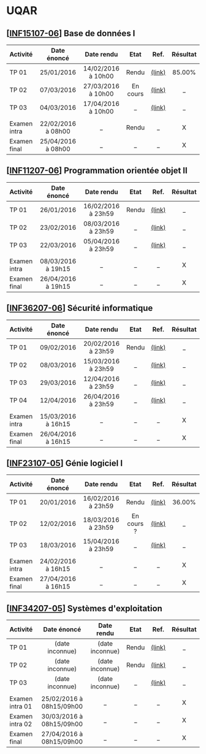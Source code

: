 UQAR
======

## [[INF15107-06](http://portail.uqar.ca/course/view.php?id=5466)] Base de données I

| Activité | Date énoncé | Date rendu | Etat | Ref. | Résultat |
| :----- | :-----: | :-----: | :-----: | :-----: | :---: |
| TP 01 | 25/01/2016 | 14/02/2016 à 10h00 | Rendu | [(link)](https://github.com/pantzerbrendan/uqar/tree/master/INF15107/TP1) | 85.00% |
| TP 02 | 07/03/2016 | 27/03/2016 à 10h00 | En cours | [(link)](https://github.com/pantzerbrendan/uqar/tree/master/INF15107/TP2) | _ |
| TP 03 | 04/03/2016 | 17/04/2016 à 10h00 | _ | [(link)](https://github.com/pantzerbrendan/uqar/tree/master/INF15107/TP3) | _ |
| | | | | |
| Examen intra | 22/02/2016 à 08h00 | _ | Rendu | _ | X |
| Examen final | 25/04/2016 à 08h00 | _ | _ | _ | X |

## [[INF11207-06](http://portail.uqar.ca/course/view.php?id=5465)] Programmation orientée objet II

| Activité | Date énoncé | Date rendu | Etat | Ref. | Résultat |
| :----- | :-----: | :-----: | :-----: | :-----: | :---: |
| TP 01 | 26/01/2016 | 16/02/2016 à 23h59 | Rendu | [(link)](https://github.com/pantzerbrendan/uqar/tree/master/INF11207/TP1) | _ |
| TP 02 | 23/02/2016 | 08/03/2016 à 23h59 | _ | [(link)](https://github.com/pantzerbrendan/uqar/tree/master/INF11207/TP2) | _ |
| TP 03 | 22/03/2016 | 05/04/2016 à 23h59 | _ | [(link)](https://github.com/pantzerbrendan/uqar/tree/master/INF11207/TP3) | _ |
| | | | | |
| Examen intra | 08/03/2016 à 19h15 | _ | _ | _ | X |
| Examen final | 26/04/2016 à 19h15 | _ | _ | _ | X |

## [[INF36207-06](http://portail.uqar.ca/course/view.php?id=5472)] Sécurité informatique

| Activité | Date énoncé | Date rendu | Etat | Ref. | Résultat |
| :----- | :-----: | :-----: | :-----: | :-----: | :---: |
| TP 01 | 09/02/2016 | 20/02/2016 à 23h59 | Rendu | [(link)](https://github.com/pantzerbrendan/uqar/tree/master/INF36207/TP1) | _ |
| TP 02 | 08/03/2016 | 15/03/2016 à 23h59 | _ | [(link)](https://github.com/pantzerbrendan/uqar/tree/master/INF36207/TP2) | _ |
| TP 03 | 29/03/2016 | 12/04/2016 à 23h59 | _ | [(link)](https://github.com/pantzerbrendan/uqar/tree/master/INF36207/TP3) | _ |
| TP 04 | 12/04/2016 | 26/04/2016 à 23h59 | _ | [(link)](https://github.com/pantzerbrendan/uqar/tree/master/INF36207/TP4) | _ |
| | | | | |
| Examen intra | 15/03/2016 à 16h15 | _ | _ | _ | X |
| Examen final | 26/04/2016 à 16h15 | _ | _ | _ | X |

## [[INF23107-05](http://portail.uqar.ca/course/view.php?id=5468)] Génie logiciel I

| Activité | Date énoncé | Date rendu | Etat | Ref. | Résultat |
| :----- | :-----: | :-----: | :-----: | :-----: | :---: |
| TP 01 | 20/01/2016 | 16/02/2016 à 23h59 | Rendu | [(link)](https://github.com/pantzerbrendan/uqar/tree/master/INF23107/TP1) | 36.00% |
| TP 02 | 12/02/2016 | 18/03/2016 à 23h59 | En cours ? | [(link)](https://github.com/pantzerbrendan/uqar/tree/master/INF23107/TP2) | _ |
| TP 03 | 18/03/2016 | 15/04/2016 à 23h59 | _ | [(link)](https://github.com/pantzerbrendan/uqar/tree/master/INF23107/TP3) | _ |
| | | | | |
| Examen intra | 24/02/2016 à 16h15 | _ | _ | _ | X |
| Examen final | 27/04/2016 à 16h15 | _ | _ | _ | X |

## [[INF34207-05](http://portail.uqar.ca/course/view.php?id=5471)] Systèmes d'exploitation

| Activité | Date énoncé | Date rendu | Etat | Ref. | Résultat |
| :----- | :-----: | :-----: | :-----: | :-----: | :---: |
| TP 01 | (date inconnue) | (date inconnue) | Rendu | [(link)]() | _ |
| TP 02 | (date inconnue) | (date inconnue) | Rendu | [(link)]() | _ |
| TP 03 | (date inconnue) | (date inconnue) | _ | [(link)]() | _ |
| | | | | |
| Examen intra 01 | 25/02/2016 à 08h15/09h00 | _ | _ | _ | X |
| Examen intra 02 | 30/03/2016 à 08h15/09h00 | _ | _ | _ | X |
| Examen final | 27/04/2016 à 08h15/09h00 | _ | _ | _ | X |
